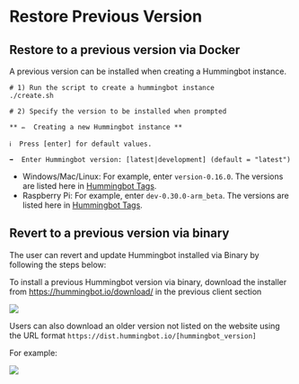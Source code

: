 # Restore Previous Version

## Restore to a previous version via Docker

A previous version can be installed when creating a Hummingbot instance.

```
# 1) Run the script to create a hummingbot instance
./create.sh

# 2) Specify the version to be installed when prompted

** ✏️  Creating a new Hummingbot instance **

ℹ️  Press [enter] for default values.

➡️  Enter Hummingbot version: [latest|development] (default = "latest")

```

- Windows/Mac/Linux: For example, enter `version-0.16.0`. The versions are listed here in [Hummingbot Tags](https://hub.docker.com/r/coinalpha/hummingbot/tags).
- Raspberry Pi: For example, enter `dev-0.30.0-arm_beta`. The versions are listed here in [Hummingbot Tags](https://hub.docker.com/r/coinalpha/hummingbot/tags?page=1&name=arm).

## Revert to a previous version via binary

The user can revert and update Hummingbot installed via Binary by following the steps below:

To install a previous Hummingbot version via binary, download the installer from https://hummingbot.io/download/ in the previous client section

![](/assets/img/installer.png)

Users can also download an older version not listed on the website using the URL format `https://dist.hummingbot.io/[hummingbot_version]`

For example:

![](/assets/img/download.png)
